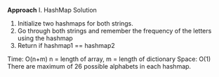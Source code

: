 **Approach**
I. HashMap Solution
1. Initialize two hashmaps for both strings.
2. Go through both strings and remember the frequency of the letters using the hashmap
3. Return if hashmap1 == hashmap2

Time: O(n+m) n = length of array, m = length of dictionary
Space: O(1) There are maximum of 26 possible alphabets in each hashmap.